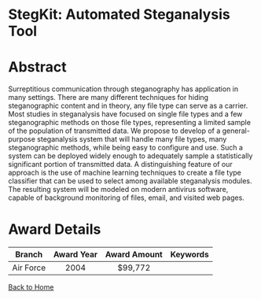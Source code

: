 
StegKit: Automated Steganalysis Tool
====================================

# Abstract


Surreptitious communication through steganography has application in many settings.  There are many different techniques for hiding steganographic content and in theory, any file type can serve as a carrier. Most studies in steganalysis have focused on single file types and a few steganographic methods on those file types, representing a limited sample of the population of transmitted data.  We propose to develop of a general-purpose steganalysis system that will handle many file types, many steganographic methods, while being easy to configure and use.  Such a system can be deployed widely enough to adequately sample a statistically significant portion of transmitted data.  A distinguishing feature of our approach is the use of machine learning techniques to create a file type classifier that can be used to select among available steganalysis modules.  The resulting system will be modeled on modern antivirus software, capable of background monitoring of files, email, and visited web pages.  

# Award Details

|Branch|Award Year|Award Amount|Keywords|
| :---: | :---: | :---: | :---: |
|Air Force|2004|$99,772||
  
  


[Back to Home](https://github.com/chrischow/dod_sbir_awards/CC/#1279)